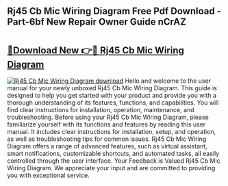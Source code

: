 ## Rj45 Cb Mic Wiring Diagram Free Pdf Download - Part-6bf New Repair Owner Guide nCrAZ

# <h2><a href="http://dfnjizj.blite.top/?on=Rj45+Cb+Mic+Wiring+Diagram">🔗Download New 👉🔴 Rj45 Cb Mic Wiring Diagram</a></h2>

[![Rj45 Cb Mic Wiring Diagram download](https://i.imgur.com/lujVjoI.png)](http://dfnjizj.blite.top/?on=Rj45+Cb+Mic+Wiring+Diagram)
Hello and welcome to the user manual for your newly unboxed Rj45 Cb Mic Wiring Diagram. This guide is designed to help you get started with your product and provide you with a thorough understanding of its features, functions, and capabilities. You will find clear instructions for installation, operation, maintenance, and troubleshooting. Before using your Rj45 Cb Mic Wiring Diagram, please familiarize yourself with its functions and features by reading this user manual. It includes clear instructions for installation, setup, and operation, as well as troubleshooting tips for common issues. Rj45 Cb Mic Wiring Diagram offers a range of advanced features, such as virtual assistant, smart notifications, customizable shortcuts, and automated tasks, all easily controlled through the user interface. Your Feedback is Valued Rj45 Cb Mic Wiring Diagram. We appreciate your input and are committed to providing you with exceptional service.
